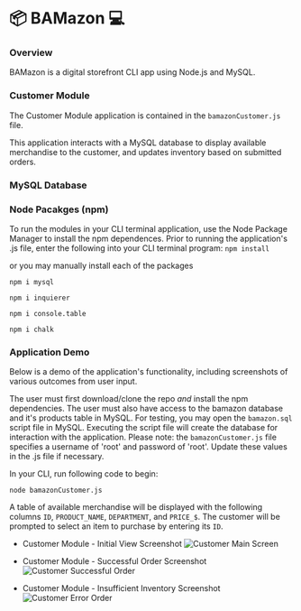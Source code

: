 # :package: BAMazon :computer:

### Overview

BAMazon is a digital storefront CLI app using Node.js and MySQL.  

### Customer Module

The Customer Module application is contained in the `bamazonCustomer.js`  file.

This application interacts with a MySQL database to display available merchandise to the customer, and updates inventory based on submitted orders.

### MySQL Database


### Node Pacakges (npm)

To run the modules in your CLI terminal application, use the Node Package Manager to install the npm dependences.  Prior to running the application's .js file, enter the following into your CLI terminal program:
`npm install`

or you may manually install each of the packages

`npm i mysql` <br>

`npm i inquierer`

`npm i console.table`

`npm i chalk`

### Application Demo

Below is a demo of the application's functionality, including screenshots of various outcomes from user input.  

The user must first download/clone the repo *and* install the npm dependencies.  The user must also have access to the bamazon database and it's products table in MySQL.  For testing, you may open the `bamazon.sql` script file in MySQL.  Executing the script file will create the database for interaction with the application.  Please note: the `bamazonCustomer.js` file specifies a username of 'root' and password of 'root'.  Update these values in the .js file if necessary.

In your CLI, run following code to begin: 

`node bamazonCustomer.js`

A table of available merchandise will be displayed with the following columns `ID`, `PRODUCT_NAME`, `DEPARTMENT`, and `PRICE_$`.  The customer will be prompted to select an item to purchase by entering its `ID`.
- Customer Module - Initial View Screenshot
![Customer Main Screen](https://gdurl.com/UZK1)

- Customer Module - Successful Order Screenshot
![Customer Successful Order](http://www.gdurl.com/TRY2)

- Customer Module - Insufficient Inventory Screenshot
![Customer Error Order](https://gdurl.com/jexN)